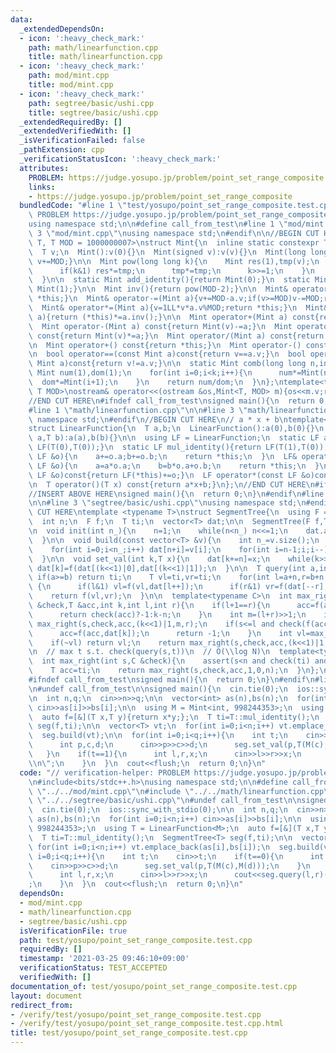 ```yaml
---
data:
  _extendedDependsOn:
  - icon: ':heavy_check_mark:'
    path: math/linearfunction.cpp
    title: math/linearfunction.cpp
  - icon: ':heavy_check_mark:'
    path: mod/mint.cpp
    title: mod/mint.cpp
  - icon: ':heavy_check_mark:'
    path: segtree/basic/ushi.cpp
    title: segtree/basic/ushi.cpp
  _extendedRequiredBy: []
  _extendedVerifiedWith: []
  _isVerificationFailed: false
  _pathExtension: cpp
  _verificationStatusIcon: ':heavy_check_mark:'
  attributes:
    PROBLEM: https://judge.yosupo.jp/problem/point_set_range_composite
    links:
    - https://judge.yosupo.jp/problem/point_set_range_composite
  bundledCode: "#line 1 \"test/yosupo/point_set_range_composite.test.cpp\"\n// verification-helper:\
    \ PROBLEM https://judge.yosupo.jp/problem/point_set_range_composite\n\n#include<bits/stdc++.h>\n\
    using namespace std;\n\n#define call_from_test\n#line 1 \"mod/mint.cpp\"\n\n#line\
    \ 3 \"mod/mint.cpp\"\nusing namespace std;\n#endif\n\n//BEGIN CUT HERE\ntemplate<typename\
    \ T, T MOD = 1000000007>\nstruct Mint{\n  inline static constexpr T mod = MOD;\n\
    \  T v;\n  Mint():v(0){}\n  Mint(signed v):v(v){}\n  Mint(long long t){v=t%MOD;if(v<0)\
    \ v+=MOD;}\n\n  Mint pow(long long k){\n    Mint res(1),tmp(v);\n    while(k){\n\
    \      if(k&1) res*=tmp;\n      tmp*=tmp;\n      k>>=1;\n    }\n    return res;\n\
    \  }\n\n  static Mint add_identity(){return Mint(0);}\n  static Mint mul_identity(){return\
    \ Mint(1);}\n\n  Mint inv(){return pow(MOD-2);}\n\n  Mint& operator+=(Mint a){v+=a.v;if(v>=MOD)v-=MOD;return\
    \ *this;}\n  Mint& operator-=(Mint a){v+=MOD-a.v;if(v>=MOD)v-=MOD;return *this;}\n\
    \  Mint& operator*=(Mint a){v=1LL*v*a.v%MOD;return *this;}\n  Mint& operator/=(Mint\
    \ a){return (*this)*=a.inv();}\n\n  Mint operator+(Mint a) const{return Mint(v)+=a;}\n\
    \  Mint operator-(Mint a) const{return Mint(v)-=a;}\n  Mint operator*(Mint a)\
    \ const{return Mint(v)*=a;}\n  Mint operator/(Mint a) const{return Mint(v)/=a;}\n\
    \n  Mint operator+() const{return *this;}\n  Mint operator-() const{return v?Mint(MOD-v):Mint(v);}\n\
    \n  bool operator==(const Mint a)const{return v==a.v;}\n  bool operator!=(const\
    \ Mint a)const{return v!=a.v;}\n\n  static Mint comb(long long n,int k){\n   \
    \ Mint num(1),dom(1);\n    for(int i=0;i<k;i++){\n      num*=Mint(n-i);\n    \
    \  dom*=Mint(i+1);\n    }\n    return num/dom;\n  }\n};\ntemplate<typename T,\
    \ T MOD>\nostream& operator<<(ostream &os,Mint<T, MOD> m){os<<m.v;return os;}\n\
    //END CUT HERE\n#ifndef call_from_test\nsigned main(){\n  return 0;\n}\n#endif\n\
    #line 1 \"math/linearfunction.cpp\"\n\n#line 3 \"math/linearfunction.cpp\"\nusing\
    \ namespace std;\n#endif\n//BEGIN CUT HERE\n// a * x + b\ntemplate<typename T>\n\
    struct LinearFunction{\n  T a,b;\n  LinearFunction():a(0),b(0){}\n  LinearFunction(T\
    \ a,T b):a(a),b(b){}\n\n  using LF = LinearFunction;\n  static LF add_identity(){return\
    \ LF(T(0),T(0));}\n  static LF mul_identity(){return LF(T(1),T(0));}\n  LF& operator+=(const\
    \ LF &o){\n    a+=o.a;b+=o.b;\n    return *this;\n  }\n  LF& operator*=(const\
    \ LF &o){\n    a=a*o.a;\n    b=b*o.a+o.b;\n    return *this;\n  }\n  LF operator+(const\
    \ LF &o)const{return LF(*this)+=o;}\n  LF operator*(const LF &o)const{return LF(*this)*=o;}\n\
    \n  T operator()(T x) const{return a*x+b;}\n};\n//END CUT HERE\n#ifndef call_from_test\n\
    //INSERT ABOVE HERE\nsigned main(){\n  return 0;\n}\n#endif\n#line 1 \"segtree/basic/ushi.cpp\"\
    \n\n#line 3 \"segtree/basic/ushi.cpp\"\nusing namespace std;\n#endif\n//BEGIN\
    \ CUT HERE\ntemplate <typename T>\nstruct SegmentTree{\n  using F = function<T(T,T)>;\n\
    \  int n;\n  F f;\n  T ti;\n  vector<T> dat;\n\n  SegmentTree(F f,T ti):f(f),ti(ti){}\n\
    \n  void init(int n_){\n    n=1;\n    while(n<n_) n<<=1;\n    dat.assign(n<<1,ti);\n\
    \  }\n\n  void build(const vector<T> &v){\n    int n_=v.size();\n    init(n_);\n\
    \    for(int i=0;i<n_;i++) dat[n+i]=v[i];\n    for(int i=n-1;i;i--)\n      dat[i]=f(dat[(i<<1)|0],dat[(i<<1)|1]);\n\
    \  }\n\n  void set_val(int k,T x){\n    dat[k+=n]=x;\n    while(k>>=1)\n     \
    \ dat[k]=f(dat[(k<<1)|0],dat[(k<<1)|1]);\n  }\n\n  T query(int a,int b){\n   \
    \ if(a>=b) return ti;\n    T vl=ti,vr=ti;\n    for(int l=a+n,r=b+n;l<r;l>>=1,r>>=1)\
    \ {\n      if(l&1) vl=f(vl,dat[l++]);\n      if(r&1) vr=f(dat[--r],vr);\n    }\n\
    \    return f(vl,vr);\n  }\n\n  template<typename C>\n  int max_right(int s,C\
    \ &check,T &acc,int k,int l,int r){\n    if(l+1==r){\n      acc=f(acc,dat[k]);\n\
    \      return check(acc)?-1:k-n;\n    }\n    int m=(l+r)>>1;\n    if(m<=s) return\
    \ max_right(s,check,acc,(k<<1)|1,m,r);\n    if(s<=l and check(f(acc,dat[k]))){\n\
    \      acc=f(acc,dat[k]);\n      return -1;\n    }\n    int vl=max_right(s,check,acc,(k<<1)|0,l,m);\n\
    \    if(~vl) return vl;\n    return max_right(s,check,acc,(k<<1)|1,m,r);\n  }\n\
    \n  // max t s.t. check(query(s,t))\n  // O(\\log N)\n  template<typename C>\n\
    \  int max_right(int s,C &check){\n    assert(s<n and check(ti) and not check(query(s,n)));\n\
    \    T acc=ti;\n    return max_right(s,check,acc,1,0,n);\n  }\n};\n//END CUT HERE\n\
    #ifndef call_from_test\nsigned main(){\n  return 0;\n}\n#endif\n#line 10 \"test/yosupo/point_set_range_composite.test.cpp\"\
    \n#undef call_from_test\n\nsigned main(){\n  cin.tie(0);\n  ios::sync_with_stdio(0);\n\
    \n  int n,q;\n  cin>>n>>q;\n\n  vector<int> as(n),bs(n);\n  for(int i=0;i<n;i++)\
    \ cin>>as[i]>>bs[i];\n\n  using M = Mint<int, 998244353>;\n  using T = LinearFunction<M>;\n\
    \  auto f=[&](T x,T y){return x*y;};\n  T ti=T::mul_identity();\n  SegmentTree<T>\
    \ seg(f,ti);\n\n  vector<T> vt;\n  for(int i=0;i<n;i++) vt.emplace_back(as[i],bs[i]);\n\
    \  seg.build(vt);\n\n  for(int i=0;i<q;i++){\n    int t;\n    cin>>t;\n    if(t==0){\n\
    \      int p,c,d;\n      cin>>p>>c>>d;\n      seg.set_val(p,T(M(c),M(d)));\n \
    \   }\n    if(t==1){\n      int l,r,x;\n      cin>>l>>r>>x;\n      cout<<seg.query(l,r)(x)<<\"\
    \\n\";\n    }\n  }\n  cout<<flush;\n  return 0;\n}\n"
  code: "// verification-helper: PROBLEM https://judge.yosupo.jp/problem/point_set_range_composite\n\
    \n#include<bits/stdc++.h>\nusing namespace std;\n\n#define call_from_test\n#include\
    \ \"../../mod/mint.cpp\"\n#include \"../../math/linearfunction.cpp\"\n#include\
    \ \"../../segtree/basic/ushi.cpp\"\n#undef call_from_test\n\nsigned main(){\n\
    \  cin.tie(0);\n  ios::sync_with_stdio(0);\n\n  int n,q;\n  cin>>n>>q;\n\n  vector<int>\
    \ as(n),bs(n);\n  for(int i=0;i<n;i++) cin>>as[i]>>bs[i];\n\n  using M = Mint<int,\
    \ 998244353>;\n  using T = LinearFunction<M>;\n  auto f=[&](T x,T y){return x*y;};\n\
    \  T ti=T::mul_identity();\n  SegmentTree<T> seg(f,ti);\n\n  vector<T> vt;\n \
    \ for(int i=0;i<n;i++) vt.emplace_back(as[i],bs[i]);\n  seg.build(vt);\n\n  for(int\
    \ i=0;i<q;i++){\n    int t;\n    cin>>t;\n    if(t==0){\n      int p,c,d;\n  \
    \    cin>>p>>c>>d;\n      seg.set_val(p,T(M(c),M(d)));\n    }\n    if(t==1){\n\
    \      int l,r,x;\n      cin>>l>>r>>x;\n      cout<<seg.query(l,r)(x)<<\"\\n\"\
    ;\n    }\n  }\n  cout<<flush;\n  return 0;\n}\n"
  dependsOn:
  - mod/mint.cpp
  - math/linearfunction.cpp
  - segtree/basic/ushi.cpp
  isVerificationFile: true
  path: test/yosupo/point_set_range_composite.test.cpp
  requiredBy: []
  timestamp: '2021-03-25 09:46:10+09:00'
  verificationStatus: TEST_ACCEPTED
  verifiedWith: []
documentation_of: test/yosupo/point_set_range_composite.test.cpp
layout: document
redirect_from:
- /verify/test/yosupo/point_set_range_composite.test.cpp
- /verify/test/yosupo/point_set_range_composite.test.cpp.html
title: test/yosupo/point_set_range_composite.test.cpp
---
```

